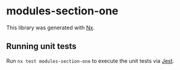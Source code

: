 # modules-section-one

This library was generated with [Nx](https://nx.dev).

## Running unit tests

Run `nx test modules-section-one` to execute the unit tests via [Jest](https://jestjs.io).
